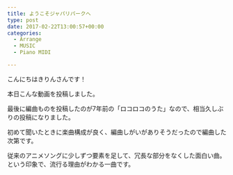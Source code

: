```yaml
---
title: ようこそジャパリパークへ
type: post
date: 2017-02-22T13:00:57+00:00
categories:
  - Arrange
  - MUSIC
  - Piano MIDI

---
```

こんにちはきりんさんです！
  
本日こんな動画を投稿しました。



最後に編曲ものを投稿したのが7年前の「ロコロコのうた」なので、相当久しぶりの投稿になりました。

初めて聞いたときに楽曲構成が良く、編曲しがいがありそうだったので編曲した次第です。

従来のアニメソングに少しずつ要素を足して、冗長な部分をなくした面白い曲。という印象で、流行る理由がわかる一曲です。